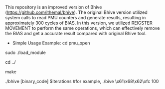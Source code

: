 This repository is an improved version of Bhive (https://github.com/ithemal/bhive). The original Bhive version utilized system calls to read PMU counters and generate results, resulting in approximately 300 cycles of BIAS. In this version, we utilized REIGSTER MOVEMENT to perform the same operations, which can effectively remove the BIAS and get a accurate result compared with original Bhive tool.


- Simple Usage Example:
cd pmu_open

sudo ./load_module

cd ../

make

./bhive [binary_code] $iterations #for example, ./bive \x61\x68\x62\xfc 100


